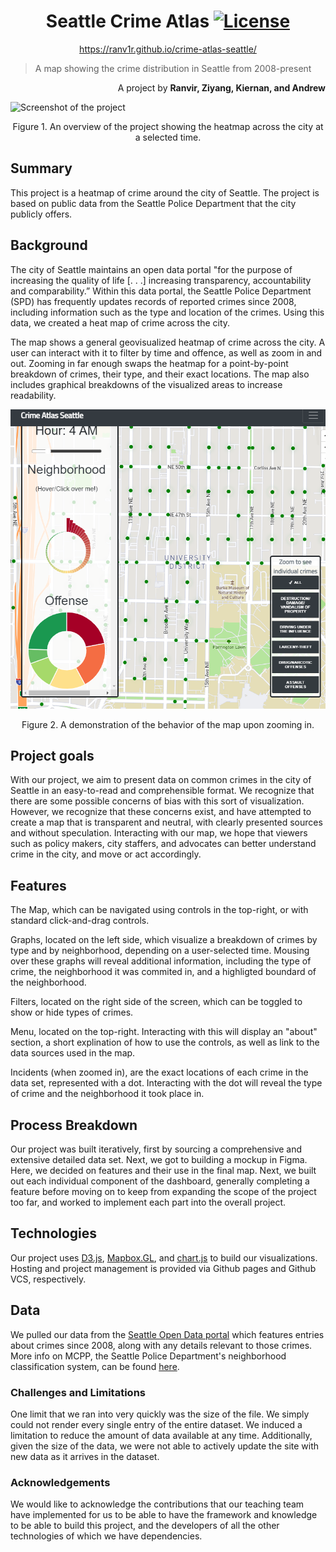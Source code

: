 <div align="center">

# Seattle Crime Atlas [![License][license-badge]][license]
https://ranv1r.github.io/crime-atlas-seattle/  
</div>

> A map showing the crime distribution in Seattle from 2008-present

<div align="right">
A project by <b>Ranvir, Ziyang, Kiernan, and Andrew</b>
</div>


![Screenshot of the project](img/readme-1.png)
<div align="center">
Figure 1. An overview of the project showing the heatmap across the city at a selected time.
</div>

## Summary
This project is a heatmap of crime around the city of Seattle. The project is based on public data from the Seattle Police Department that the city publicly offers.

## Background
The city of Seattle maintains an open data portal "for the purpose of increasing the quality of life [. . .]  increasing transparency, accountability and comparability.” Within this data portal, the Seattle Police Department (SPD) has frequently updates records of reported crimes since 2008, including information such as the type and location of the crimes. Using this data, we created a heat map of crime across the city.

The map shows a general geovisualized heatmap of crime across the city. A user can interact with it to filter by time and offence, as well as zoom in and out. Zooming in far enough swaps the heatmap for a point-by-point breakdown of crimes, their type, and their exact locations. The map also includes graphical breakdowns of the visualized areas to increase readability.

![Closeup](img/screencap2.PNG)
<div align="center">
Figure 2. A demonstration of the behavior of the map upon zooming in.
</div>

## Project goals
With our project, we aim to present data on common crimes in the city of Seattle in an easy-to-read and comprehensible format. We recognize that there are some possible concerns of bias with this sort of visualization. However, we recognize that these concerns exist, and have attempted to create a map that is transparent and neutral, with clearly presented sources and without speculation. Interacting with our map, we hope that viewers such as policy makers, city staffers, and advocates can better understand crime in the city, and move or act accordingly.

## Features
The Map, which can be navigated using controls in the top-right, or with standard click-and-drag controls.

Graphs, located on the left side, which visualize a breakdown of crimes by type and by neighborhood, depending on a user-selected time. Mousing over these graphs will reveal additional information, including the type of crime, the neighborhood it was commited in, and a highligted boundard of the neighborhood.

Filters, located on the right side of the screen, which can be toggled to show or hide types of crimes.

Menu, located on the top-right. Interacting with this will display an "about" section, a short explination of how to use the controls, as well as link to the data sources used in the map.

Incidents (when zoomed in), are the exact locations of each crime in the data set, represented with a dot. Interacting with the dot will reveal the type of crime and the neighborhood it took place in.

## Process Breakdown
Our project was built iteratively, first by sourcing a comprehensive and extensive detailed data set. Next, we got to building a mockup in Figma. Here, we decided on features and their use in the final map. Next, we built out each individual component of the dashboard, generally completing a feature before moving on to keep from expanding the scope of the project too far, and worked to implement each part into the overall project. 

## Technologies
Our project uses [D3.js](d3js), [Mapbox.GL](https://docs.mapbox.com/mapbox-gl-js/api/), and [chart.js](https://www.chartjs.org/docs/latest/) to build our visualizations. Hosting and project management is provided via Github pages and Github VCS, respectively. 

## Data
We pulled our data from the [Seattle Open Data portal](https://data.seattle.gov/Public-Safety/SPD-Crime-Data-2008-Present/tazs-3rd5) which features entries about crimes since 2008, along with any details relevant to those crimes. More info on MCPP, the Seattle Police Department's neighborhood classification system, can be found [here](http://seattle.gov/police/information-and-data/mcpp-about).

### Challenges and Limitations
One limit that we ran into very quickly was the size of the file. We simply could not render every single entry of the entire dataset. We induced a limitation to reduce the amount of data available at any time. Additionally, given the size of the data, we were not able to actively update the site with new data as it arrives in the dataset. 

### Acknowledgements
We would like to acknowledge the contributions that our teaching team have implemented for us to be able to have the framework and knowledge to be able to build this project, and the developers of all the other technologies of which we have dependencies. 

[license-badge]: https://img.shields.io/github/license/ajeetdsouza/zoxide?color=lightgray&style=flat-square
[license]: ./LICENSE.md
